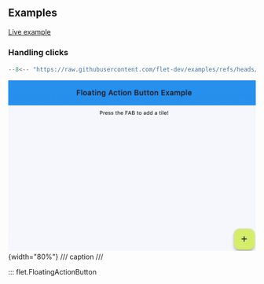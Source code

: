 ## Examples

[Live example](https://flet-controls-gallery.fly.dev/buttons/floatingactionbutton)

### Handling clicks

```python
--8<-- "https://raw.githubusercontent.com/flet-dev/examples/refs/heads/v1-docs/python/controls/floating-action-button/handling-clicks.py"
```

![handling-clicks](https://raw.githubusercontent.com/flet-dev/examples/v1-docs/python/controls/floating-action-button/media/handling-clicks.gif){width="80%"}
/// caption
///

::: flet.FloatingActionButton
